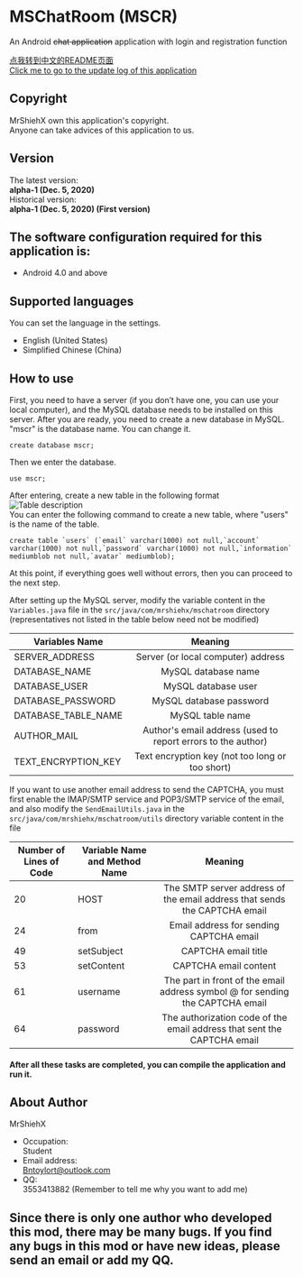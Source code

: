 # MSChatRoom (MSCR)
An Android ~~chat application~~ application with login and registration function

[点我转到中文的README页面](https://github.com/MrShieh-X/mschatroom/blob/master/README-zh.md) <br/>
[Click me to go to the update log of this application](https://github.com/MrShieh-X/mschatroom/blob/master/update_logs.md) <br/>
## Copyright
MrShiehX own this application's copyright.<br/>
Anyone can take advices of this application to us.
## Version
The latest version: <br/>
<b>alpha-1 (Dec. 5, 2020)</b><br/>
Historical version: <br/>
<b>alpha-1 (Dec. 5, 2020) (First version)</b><br/>

## The software configuration required for this application is:
* Android 4.0 and above

## Supported languages
You can set the language in the settings.
- English (United States)
- Simplified Chinese (China)

## How to use
First, you need to have a server (if you don’t have one, you can use your local computer), and the MySQL database needs to be installed on this server. After you are ready, you need to create a new database in MySQL. "mscr" is the database name. You can change it.
```mysql
create database mscr;
```
Then we enter the database.
```mysql
use mscr;
```
After entering, create a new table in the following format</br>
![Table description](https://gitee.com/MrShiehX/Repository/raw/master/31.png "Table description")</br>
You can enter the following command to create a new table, where "users" is the name of the table.</br>
```mysql
create table `users` (`email` varchar(1000) not null,`account` varchar(1000) not null,`password` varchar(1000) not null,`information` mediumblob not null,`avatar` mediumblob);
```
At this point, if everything goes well without errors, then you can proceed to the next step.

After setting up the MySQL server, modify the variable content in the `Variables.java` file in the `src/java/com/mrshiehx/mschatroom` directory (representatives not listed in the table below need not be modified)

|Variables Name|Meaning|
|--------|:----:|
|SERVER_ADDRESS|Server (or local computer) address|
|DATABASE_NAME|MySQL database name|
|DATABASE_USER|MySQL database user|
|DATABASE_PASSWORD|MySQL database password|
|DATABASE_TABLE_NAME|MySQL table name|
|AUTHOR_MAIL|Author's email address (used to report errors to the author)|
|TEXT_ENCRYPTION_KEY|Text encryption key (not too long or too short)|

If you want to use another email address to send the CAPTCHA, you must first enable the IMAP/SMTP service and POP3/SMTP service of the email, and also modify the `SendEmailUtils.java` in the `src/java/com/mrshiehx/mschatroom/utils` directory variable content in the file

|Number of Lines of Code|Variable Name and Method Name|Meaning|
|-------------| -------------|:---------------:|
|20|HOST|The SMTP server address of the email address that sends the CAPTCHA email|
|24|from|Email address for sending CAPTCHA email|
|49|setSubject|CAPTCHA email title|
|53|setContent|CAPTCHA email content|
|61|username|The part in front of the email address symbol @ for sending the CAPTCHA email|
|64|password|The authorization code of the email address that sent the CAPTCHA email|

#### After all these tasks are completed, you can compile the application and run it.

## About Author
MrShiehX<br/>
- Occupation: <br/>
Student<br/>
- Email address: <br/>
Bntoylort@outlook.com<br/>
- QQ:<br/>
3553413882 (Remember to tell me why you want to add me)<br/>

## Since there is only one author who developed this mod, there may be many bugs. If you find any bugs in this mod or have new ideas, please send an email or add my QQ.